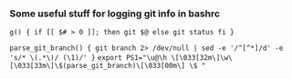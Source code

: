 
### Some useful stuff for logging git info in bashrc

`g() {
  if [[ $# > 0 ]]; then
    git $@
  else
    git status
  fi
}`

`parse_git_branch() {
     git branch 2> /dev/null | sed -e '/^[^*]/d' -e 's/* \(.*\)/ (\1)/'
}`
`export PS1="\u@\h \[\033[32m\]\w\[\033[33m\]\$(parse_git_branch)\[\033[00m\] \$ "`
